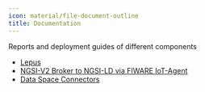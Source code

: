 ```yaml
---
icon: material/file-document-outline
title: Documentation
---
```


Reports and deployment guides of different components

- [Lepus](lepus.md)
- [NGSI-V2 Broker to NGSI-LD via FIWARE IoT-Agent](./iot_agent.md)
- [Data Space Connectors](data_space_connector/index.md)